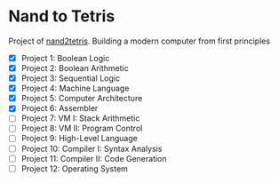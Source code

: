 # Nand to Tetris

Project of [nand2tetris](https://www.nand2tetris.org/course).
Building a modern computer from first principles

* [x] Project 1: Boolean Logic
* [x] Project 2: Boolean Arithmetic
* [x] Project 3: Sequential Logic
* [x] Project 4: Machine Language
* [x] Project 5: Computer Architecture
* [x] Project 6: Assembler
* [ ] Project 7: VM I: Stack Arithmetic
* [ ] Project 8: VM II: Program Control
* [ ] Project 9: High-Level Language
* [ ] Project 10: Compiler I: Syntax Analysis
* [ ] Project 11: Compiler II: Code Generation
* [ ] Project 12: Operating System
